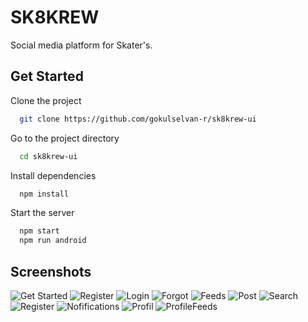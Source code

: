 # SK8KREW

Social media platform for Skater's.


## Get Started

Clone the project

```bash
  git clone https://github.com/gokulselvan-r/sk8krew-ui
```

Go to the project directory

```bash
  cd sk8krew-ui
```

Install dependencies

```bash
  npm install
```

Start the server

```bash
  npm start 
  npm run android
```

## Screenshots

![Get Started](/screenshots/Started.jpeg)
![Register](/screenshots/Register.jpeg)
![Login](/screenshots/Login.jpeg)
![Forgot](/screenshots/Forgot.jpeg)
![Feeds](/screenshots/Feeds.jpeg)
![Post](/screenshots/Post.jpeg)
![Search](/screenshots/Search.jpeg)
![Register](/screenshots/Register.jpeg)
![Nofifications](/screenshots/Nofifications.jpeg)
![Profil](/screenshots/Profil.jpeg)
![ProfileFeeds](/screenshots/ProfileFeeds.jpeg)

